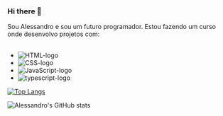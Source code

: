 ### Hi there 👋

Sou Alessandro e sou um futuro programador. Estou fazendo um curso onde desenvolvo projetos com:
<br>
<br>
* <img src="https://img.shields.io/badge/HTML5-E34F26?style=for-the-badge&logo=html5&logoColor=white" alt="HTML-logo">
* <img src="https://img.shields.io/badge/CSS3-1572B6?style=for-the-badge&logo=css3&logoColor=white" alt="CSS-logo">

* <img src="https://img.shields.io/badge/JavaScript-323330?style=for-the-badge&logo=javascript&logoColor=F7DF1E" alt="JavaScript-logo">
* <img src="https://img.shields.io/badge/TypeScript-007ACC?style=for-the-badge&logo=typescript&logoColor=white" alt="typescript-logo">

[![Top Langs](https://github-readme-stats.vercel.app/api/top-langs/?username=AlessandroRCamilo14)](https://github.com/anuraghazra/github-readme-stats)

![Alessandro's GitHub stats](https://github-readme-stats.vercel.app/api?username=AlessandroRCamilo14&show_icons=true&theme=transparent)

